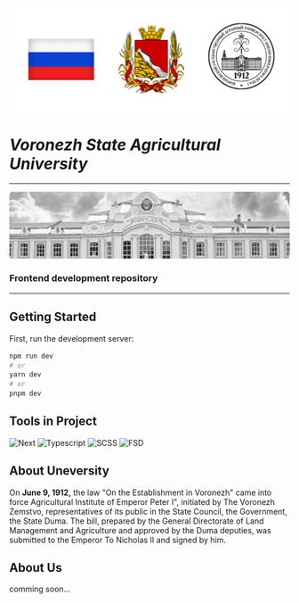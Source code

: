 ![Воронеж](src/herbs.png)

# *Voronezh State Agricultural University*

- - -

![Image](src/vgau.png "Voronezh State Agricultural University")

### Frontend development repository

***

## Getting Started

First, run the development server:

```bash
npm run dev
# or
yarn dev
# or
pnpm dev
```

## Tools in Project

![Next](https://img.shields.io/badge/NEXT-black?style=for-the-badge&logo=next.js&logoColor=white)
![Typescript](https://img.shields.io/badge/Typescript-blue?style=for-the-badge&logo=Typescript&logoColor=white)
![SCSS](https://img.shields.io/badge/scss-C16A98?style=for-the-badge&logo=sass&logoColor=white)
![FSD](https://img.shields.io/badge/future_sliced-design-408cff?style=for-the-badge&logo=future-sliced&logoColor=white)

## About Uneversity

On **June 9, 1912,** the law "On the Establishment in Voronezh" came into force
Agricultural Institute of Emperor Peter I", initiated by
The Voronezh Zemstvo, representatives of its public in
the State Council, the Government, the State Duma.
The bill, prepared by the General Directorate of Land Management and
Agriculture and approved by the Duma deputies, was submitted to the Emperor
To Nicholas II and signed by him.

## About Us

comming soon...

